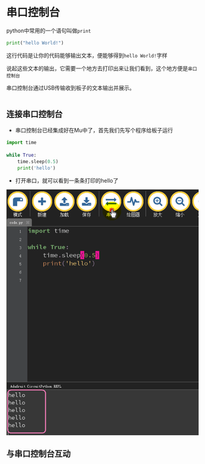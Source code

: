# 串口控制台 

python中常用的一个语句叫做`print`   

```python
print("hello World!")
```  

这行代码是让你的代码能够输出文本，便能够得到`hello World!`字样 

说起这些文本的输出，它需要一个地方去打印出来让我们看到，这个地方便是`串口控制台`  

串口控制台通过USB传输收到板子的文本输出并展示。

```hint:: print是最常用的代码段，用于调试或捕获异常信息，让代码的运行更清晰 
```  

## 连接串口控制台 

- 串口控制台已经集成好在Mu中了，首先我们先写个程序给板子运行 

```python
import time
 
while True:
    time.sleep(0.5)
    print('hello')
```

- 打开串口，就可以看到一条条打印的hello了 

![](images/python_6.png)  

## 与串口控制台互动 



